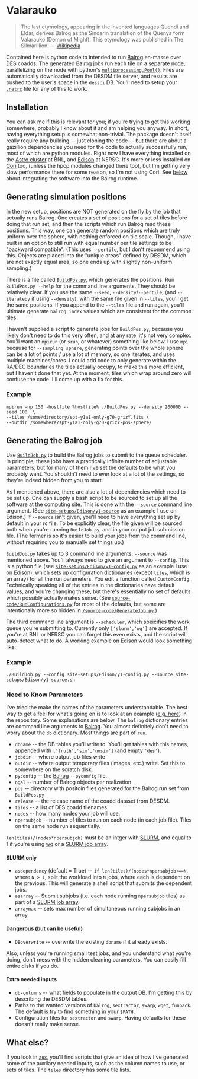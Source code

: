 # Valarauko 

> The last etymology, appearing in the invented languages Quendi and Eldar, derives Balrog as the Sindarin translation of the Quenya form Valarauko (Demon of Might). 
> This etymology was published in The Silmarillion. -- [Wikipedia](https://en.wikipedia.org/wiki/Balrog)

Contained here is python code to intended to run [Balrog](https://github.com/emhuff/Balrog) en-masse over DES coadds.
The generated Balrog jobs run each tile on a separate node, 
parallelizing on the node with python's [`multiprocessing.Pool()`](https://docs.python.org/2/library/multiprocessing.html#module-multiprocessing.pool).
Files are automatically downloaded from the DESDM file server, and results are pushed to the user's space in the `dessci` DB. 
You'll need to setup your [`.netrc`](https://github.com/esheldon/desdb#access-to-servers) file for any of this to work.

## Installation

You can ask me if this is relevant for you; if you're trying to get this working somewhere, probably I know about it and am helping you anyway.
In short, having everything setup is somewhat non-trivial.
The package doesn't itself really require any building -- just cloning the code --
but there are about a gazillion dependencies you need for the code to actually successfully run, most of which are python modules. 
Right now I have everything installed on the [Astro cluster](https://wiki.bnl.gov/astro/index.php/Computing) at BNL, 
and [Edison](http://www.nersc.gov/users/computational-systems/edison/) at NERSC.
It's more or less installed on [Cori](http://www.nersc.gov/users/computational-systems/cori/) too, 
(unless the hpcp modules changed there too), but I'm getting very slow performance there for some reason, so I'm not using Cori.
See [below](https://github.com/suchyta1/Valarauko#generating-the-balrog-job) about integrating the software into the Balrog runtime.


## Generating simulation positions

In the new setup, positions are NOT generated on the fly by the job that actually runs Balrog.
One creates a set of positions for a set of tiles before doing that run set,
and then the scripts which run Balrog read these positions.
This way, one can generate random positions which are truly uniform over the sphere, with nothing enforced on tile scale.
Though, I have built in an option to still run with equal number per tile settings to be "backward compatible".
(This uses `--pertile`, but I don't recommend using this. Objects are placed into the "unique areas" defined by DESDM,
which are not exactly equal area, so one ends up with slightly non-uniform sampling.)

There is a file called [`BuildPos.py`](https://github.com/suchyta1/BalrogMPI/blob/master/BuildPos.py), which generates the positions.
Run `BuildPos.py --help` for the command line arguments. They should be relatively clear.
If you use the same `--seed`, `--density`/`--pertile`, (and `--iterateby` if using `--density`),
with the same file given in `--tiles`, you'll get the same positions. 
If you append to the `--tiles` file and run again, you'll ultimate generate `balrog_index` values which are consistent for the common tiles.

I haven't supplied a script to generate jobs for `BuildPos.py`, 
because you likely don't need to do this very often, and at any rate, it's not very complex. You'll want an `mpirun` (or `srun`, or whatever) something like below.
I use `mpi` because for `--sampling sphere`, generating points over the whole sphere can be a lot of points / use a lot of memory, 
so one iterates, and uses multiple machines/cores.
I could add code to only generate within the RA/DEC boundaries the tiles actually occupy, to make this more efficient, but I haven't done that yet.
At the moment, tiles which wrap around zero will confuse the code. I'll come up with a fix for this.

### Example

```
mpirun -np 150 -hostfile %hostfile% ./BuildPos.py --density 200000 --seed 100  \
--tiles /some/directory/spt-y1a1-only-g70-grizY.fits \
--outdir /somewhere/spt-y1a1-only-g70-grizY-pos-sphere/
```

## Generating the Balrog job

Use [`BuildJob.py`](https://github.com/suchyta1/BalrogMPI/blob/master/BuildJob.py) to build the Balrog jobs to submit to the queue scheduler.
In principle, these jobs have a practically infinite number of adjustable parameters, but for many of them I've set the defaults to be what you probably want.
You shouldn't need to ever look at a lot of the settings, so they're indeed hidden from you to start.

As I mentioned above, there are also a lot of dependencies which need to be set up. 
One can supply a bash script to be sourced to set up all the software at the computing site.
This is done with the `--source` command line argument.
(See [`site-setups/Edison/y1-source`](https://github.com/suchyta1/BalrogMPI/blob/master/site-setups/Edison/y1-source.sh) as an example I use on Edison.)
If `--source` isn't given, you'll need to have everything set up by default in your rc file.
To be explicitly clear, the file given will be sourced both when  you're running `BuildJob.py`,
and in your output job submission file. (The former is so it's easier to build your jobs from the command line, without requiring you to manually set things up.)

`BuildJob.py` takes up to 3 command line arguments.
`--source` was mentioned above.
You'll always need to give an argument to `--config`. This is a python file 
(see [`site-setups/Edison/y1-config.py`](https://github.com/suchyta1/BalrogMPI/blob/master/site-setups/Edison/y1-config.py) as an example I use on Edison), 
which sets up configuration dictionaries (except `tiles`, which is an array) for all the run parameters. You edit a function called `CustomConfig`.
Technically speaking all of the entries in the dictionaries have default values, and you're changing these,
but there's essentially no set of defaults which possibly actually makes sense.
(See [`source-code/RunConfigurations.py`](https://github.com/suchyta1/BalrogMPI/blob/master/source-code/RunConfigurations.py) for most of the defaults,
but some are intentionally more so hidden in [`/source-code/GenerateJob.py`](https://github.com/suchyta1/BalrogMPI/blob/master/source-code/GenerateJob.py).)

The third command line argument is `--scheduler`, which speicifies the work queue you're submitting to. 
Currently only `['slurm','wq']` are accepted. 
If you're at BNL or NERSC you can forget this even exists, and the script will auto-detect what to do.
A working example on Edison would look something like:

### Example

```
./BuildJob.py --config site-setups/Edison/y1-config.py --source site-setups/Edison/y1-source.sh
```

### Need to Know Parameters

I've tried the make the names of the parameters understandable. The best way to get a feel for what's going on is to 
look at an example ([e.g. here](https://github.com/suchyta1/BalrogMPI/blob/master/site-setups/Edison/y1-config.py)) in the repository.
Some explanations are below. The `balrog` dictionary entries are command line arguments to [Balrog](https://github.com/emhuff/Balrog).
You almost definitely don't need to worry about the `db` dictionary. Most things are part of `run`.

* `dbname` -- the DB tables you'll write to. You'll get tables with this names, appended with `['truth','sim','nosim']` (and empty `'des'`).
* `jobdir` -- where output job files write
* `outdir` -- where output temporary files (images, etc.) write. Set this to somewhere on the scratch disk.
* `pyconfig` -- the [Balrog](https://github.com/emhuff/Balrog) `--pyconfig` file.
* `ngal` -- number of Balrog objects per realization
* `pos` -- directory with positoin files generated for the Balrog run set from `BuildPos.py`
* `release` -- the release name of the coadd dataset from DESDM.
* `tiles` -- a list of DES coadd tilenames
* `nodes` -- how many nodes your job will use.
* `npersubjob` -- number of tiles to run on each node (in each job file). Tiles on the same node run sequentially.

`len(tiles)/(nodes*npersubjob)` must be an intger with [SLURM](http://slurm.schedmd.com/documentation.html), and equal to 1 if you're using [wq](https://github.com/esheldon/wq)
or a [SLURM job array](http://slurm.schedmd.com/job_array.html).

#### SLURM only

* `asdependency` (default = True) -- `if len(tiles)/(nodes*npersubjob)==N`, where `N > 1`, split the workload into `N` jobs, where each is dependent on the previous. 
This will generate a shell script that submits the dependent jobs.
* `asarray` -- Submit subjobs (i.e. each node running `npersubjob` tiles) as part of a [SLURM job array](http://slurm.schedmd.com/job_array.html). 
* `arraymax` -- sets max number of simultaneous running subjobs in an array.

#### Dangerous (but can be useful)

* `DBoverwrite` -- overwrite the existing `dbname` if it already exists.

Also, unless you're running small test jobs, and you understand what you're doing, don't mess with the hidden cleaning parameters. 
You can easily fill entire disks if you do.

#### Extra needed inputs

* `db-columns` -- what fields to populate in the output DB. I'm getting this by describing the DESDM tables.
* Paths to the wanted versions of `balrog`, `sextractor`, `swarp`, `wget`, `funpack`. The default is try to find something in your `$PATH`.
* Configuration files for `sextractor` and `swarp`. Having defaults for these doesn't really make sense.


## What else?

If you look in [`aux`](https://github.com/suchyta1/Valarauko/tree/master/aux), you'll find
scripts that give an idea of how I've generated some of the auxilary needed inputs, such as the column names to use, or sets of tiles.
The [`tiles`](https://github.com/suchyta1/Valarauko/tree/master/tiles) directory has some tile lists.
